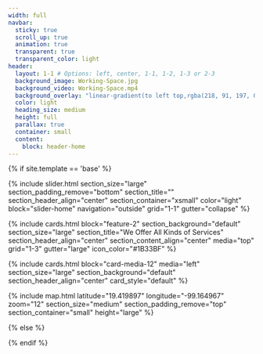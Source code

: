 ```yaml
---
width: full
navbar:
  sticky: true
  scroll_up: true
  animation: true
  transparent: true
  transparent_color: light
header:
  layout: 1-1 # Options: left, center, 1-1, 1-2, 1-3 or 2-3
  background_image: Working-Space.jpg
  background_video: Working-Space.mp4
  background_overlay: "linear-gradient(to left top,rgba(218, 91, 197, 0.8) 0%,rgba(151, 27, 191, 0.8) 30%,rgba(2, 8, 212, 0.8) 80%)"
  color: light
  heading_size: medium
  height: full
  parallax: true
  container: small
  content:
    block: header-home
---
```


[comment]: # (This actually is the most platform independent comment)

{% if site.template == 'base' %}

  {% include slider.html 
  section_size="large"
  section_padding_remove="bottom"
  section_title="" 
  section_header_align="center"
  section_container="xsmall"
  color="light"
  block="slider-home" 
  navigation="outside"
  grid="1-1"
  gutter="collapse"
  %}

  {% include cards.html 
    block="feature-2" 
    section_background="default" 
    section_size="large"
    section_title="We Offer All Kinds of Services" 
    section_header_align="center"
    section_content_align="center"
    media="top"
    grid="1-3"
    gutter="large"
    icon_color="#1B33BF"
  %}

  {% include cards.html 
    block="card-media-12" 
    media="left" 
    section_size="large"
    section_background="default"
    section_header_align="center"
    card_style="default"
  %}

  {% include map.html 
    latitude="19.419897" 
    longitude="-99.164967" 
    zoom="12" 
    section_size="medium"
    section_padding_remove="top"
    section_container="small"
    height="large"
  %}
  
{% else %}


{% endif %}